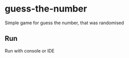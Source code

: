 # guess-the-number

Simple game for guess the number, that was randomised

## Run
Run with console or IDE
